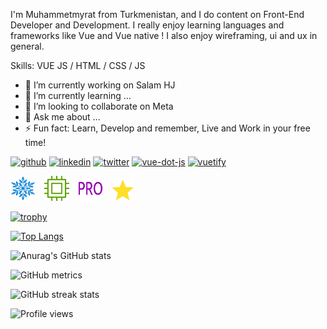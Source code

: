 I'm Muhammetmyrat from Turkmenistan, and I do content on Front-End Developer and Development. I really enjoy learning languages and frameworks like Vue and Vue native ! I also enjoy wireframing, ui and ux in general.

Skills: VUE JS / HTML / CSS / JS

- 🔭 I’m currently working on Salam HJ 
- 🌱 I’m currently learning ... 
- 👯 I’m looking to collaborate on Meta 
- 💬 Ask me about ... 
- ⚡ Fun fact: Learn, Develop and remember, Live and Work in your free time! 


[<img src='https://cdn.jsdelivr.net/npm/simple-icons@3.0.1/icons/github.svg' alt='github' height='40'>](https://github.com/Muhammetmyrat)  [<img src='https://cdn.jsdelivr.net/npm/simple-icons@3.0.1/icons/linkedin.svg' alt='linkedin' height='40'>](https://www.linkedin.com/in/muhammetmyrat-bayramov-a911ab233//)  [<img src='https://cdn.jsdelivr.net/npm/simple-icons@3.0.1/icons/twitter.svg' alt='twitter' height='40'>](https://twitter.com/BMuhammetmyrat)  [<img src='https://cdn.jsdelivr.net/npm/simple-icons@3.0.1/icons/vue-dot-js.svg' alt='vue-dot-js' height='40'>](https://vuejs.org/)  [<img src='https://cdn.jsdelivr.net/npm/simple-icons@3.0.1/icons/vuetify.svg' alt='vuetify' height='40'>](https://vuetifyjs.com/en/)  

<a href='https://archiveprogram.github.com/'><img src='https://raw.githubusercontent.com/acervenky/animated-github-badges/master/assets/acbadge.gif' width='40' height='40'></a> <a href='https://docs.github.com/en/developers'><img src='https://raw.githubusercontent.com/acervenky/animated-github-badges/master/assets/devbadge.gif' width='40' height='40'></a> <a href='https://github.com/pricing'><img src='https://raw.githubusercontent.com/acervenky/animated-github-badges/master/assets/pro.gif' width='40' height='40'></a> <a href='https://stars.github.com/'><img src='https://raw.githubusercontent.com/acervenky/animated-github-badges/master/assets/starbadge.gif' width='35' height='35'></a> 

[![trophy](https://github-profile-trophy.vercel.app/?username=Muhammetmyrat)](https://github.com/ryo-ma/github-profile-trophy)

[![Top Langs](https://github-readme-stats.vercel.app/api/top-langs/?username=Muhammetmyrat)](https://github.com/anuraghazra/github-readme-stats)

![Anurag's GitHub stats](https://github-readme-stats.vercel.app/api?username=anuraghazra&show_icons=true&theme=tokyonight)  

![GitHub metrics](https://metrics.lecoq.io/Muhammetmyrat)  

![GitHub streak stats](https://github-readme-streak-stats.herokuapp.com/?user=Muhammetmyrat)  

![Profile views](https://gpvc.arturio.dev/Muhammetmyrat)
